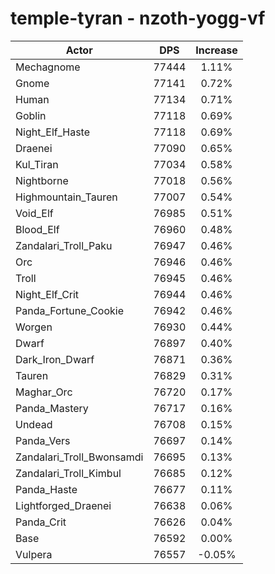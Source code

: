 # temple-tyran - nzoth-yogg-vf
| Actor | DPS | Increase |
|---|:---:|:---:|
|Mechagnome|77444|1.11%|
|Gnome|77141|0.72%|
|Human|77134|0.71%|
|Goblin|77118|0.69%|
|Night_Elf_Haste|77118|0.69%|
|Draenei|77090|0.65%|
|Kul_Tiran|77034|0.58%|
|Nightborne|77018|0.56%|
|Highmountain_Tauren|77007|0.54%|
|Void_Elf|76985|0.51%|
|Blood_Elf|76960|0.48%|
|Zandalari_Troll_Paku|76947|0.46%|
|Orc|76946|0.46%|
|Troll|76945|0.46%|
|Night_Elf_Crit|76944|0.46%|
|Panda_Fortune_Cookie|76942|0.46%|
|Worgen|76930|0.44%|
|Dwarf|76897|0.40%|
|Dark_Iron_Dwarf|76871|0.36%|
|Tauren|76829|0.31%|
|Maghar_Orc|76720|0.17%|
|Panda_Mastery|76717|0.16%|
|Undead|76708|0.15%|
|Panda_Vers|76697|0.14%|
|Zandalari_Troll_Bwonsamdi|76695|0.13%|
|Zandalari_Troll_Kimbul|76685|0.12%|
|Panda_Haste|76677|0.11%|
|Lightforged_Draenei|76638|0.06%|
|Panda_Crit|76626|0.04%|
|Base|76592|0.00%|
|Vulpera|76557|-0.05%|
